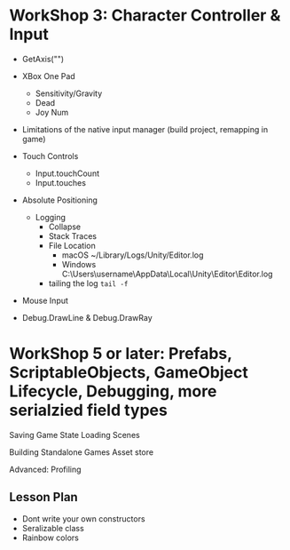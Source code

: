 # WorkShop 3: Character Controller & Input
* GetAxis("")
* XBox One Pad
  * Sensitivity/Gravity
  * Dead
  * Joy Num
* Limitations of the native input manager (build project, remapping in game)
* Touch Controls
  * Input.touchCount
  * Input.touches

* Absolute Positioning
  * Logging
    * Collapse
    * Stack Traces
    * File Location
      * macOS	~/Library/Logs/Unity/Editor.log
      * Windows	C:\Users\username\AppData\Local\Unity\Editor\Editor.log
    * tailing the log `tail -f`

 * Mouse Input
  * Debug.DrawLine & Debug.DrawRay
  

# WorkShop 5 or later: Prefabs, ScriptableObjects, GameObject Lifecycle, Debugging, more serialzied field types

Saving Game State
Loading Scenes


Building Standalone Games
Asset store

Advanced:
Profiling

## Lesson Plan
* Dont write your own constructors
* Seralizable class
* Rainbow colors